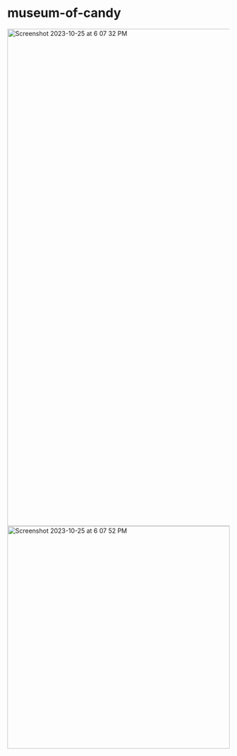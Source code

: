 # museum-of-candy
<img width="1126" alt="Screenshot 2023-10-25 at 6 07 32 PM" src="https://github.com/miors/museum-of-candy/assets/11230362/3f148507-32ef-4cd4-8974-9e368667d423">
<img width="504" alt="Screenshot 2023-10-25 at 6 07 52 PM" src="https://github.com/miors/museum-of-candy/assets/11230362/3b6a517f-a62a-4498-bf3c-3a134eb363f2">
